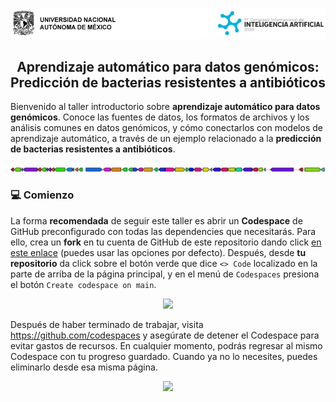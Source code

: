 <p align="center">
  <a href="https://iacongreso.unam.mx">
    <img src="assets/header.png">
  </a>
</p>

<h2 align="center">
  Aprendizaje automático para datos genómicos:<br/>
  Predicción de bacterias resistentes a antibióticos
</h2>

Bienvenido al taller introductorio sobre **aprendizaje automático para datos genómicos**. Conoce las fuentes de datos, los formatos de archivos y los análisis comunes en datos genómicos, y cómo conectarlos con modelos de aprendizaje automático, a través de un ejemplo relacionado a la **predicción de bacterias resistentes a antibióticos**.

<p align="center">
  <a href="https://antismash-db.secondarymetabolites.org/output/GCF_000007265.1/index.html#r1c2">
    <img src="assets/cluster.png">
  </a>
</p>

### :computer: Comienzo

La forma **recomendada** de seguir este taller es abrir un **Codespace** de
GitHub preconfigurado con todas las dependencies que necesitarás. Para
ello, crea un **fork** en tu cuenta de GitHub de este repositorio dando click
[en este enlace](https://github.com/aapashkov/biotaller2025/fork) (puedes usar
las opciones por defecto). Después, desde **tu repositorio** da click sobre el
botón verde que dice `<> Code` localizado en la parte de arriba de la página
principal, y en el menú de `Codespaces` presiona el botón
`Create codespace on main`.

<p align="center">
  <img width="400px" src="https://docs.github.com/assets/cb-49943/mw-1440/images/help/codespaces/who-will-pay.webp">
</p>

Después de haber terminado de trabajar, visita https://github.com/codespaces y
asegúrate de detener el Codespace para evitar gastos de recursos. En cualquier
momento, podrás regresar al mismo Codespace con tu progreso guardado. Cuando ya
no lo necesites, puedes eliminarlo desde esa misma página.

<p align="center">
  <img width="600px" src="https://docs.github.com/assets/cb-89126/mw-1440/images/help/codespaces/delete-codespace.webp">
</p>
